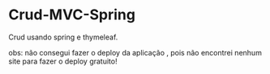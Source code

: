 # Crud-MVC-Spring
Crud usando spring e thymeleaf.

obs: não consegui fazer o deploy da aplicação , pois não encontrei nenhum site para fazer o deploy gratuito!
